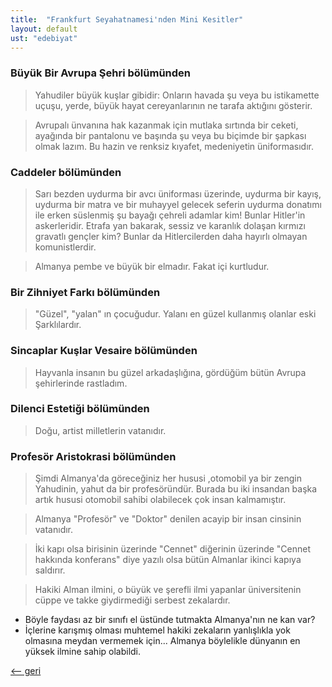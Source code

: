 ```yaml
---
title:  "Frankfurt Seyahatnamesi'nden Mini Kesitler"
layout: default
ust: "edebiyat"
---
```


### Büyük Bir Avrupa Şehri bölümünden

> Yahudiler büyük kuşlar gibidir: Onların havada şu veya bu istikamette uçuşu, yerde, büyük hayat cereyanlarının ne tarafa aktığını gösterir.


> Avrupalı ünvanına hak kazanmak için mutlaka sırtında bir ceketi, ayağında bir pantalonu ve başında şu veya bu biçimde bir şapkası olmak lazım. Bu hazin ve renksiz kıyafet, medeniyetin üniformasıdır.

### Caddeler bölümünden

> Sarı bezden uydurma bir avcı üniforması üzerinde, uydurma bir kayış, uydurma bir matra ve bir muhayyel gelecek seferin uydurma donatımı ile erken süslenmiş şu bayağı çehreli adamlar kim! Bunlar Hitler'in askerleridir. Etrafa yan bakarak, sessiz ve karanlık dolaşan kırmızı gravatlı gençler kim? Bunlar da Hitlercilerden daha hayırlı olmayan komunistlerdir. 

> Almanya pembe ve büyük bir elmadır. Fakat içi kurtludur. 

### Bir Zihniyet Farkı bölümünden
> "Güzel", "yalan" ın çocuğudur. Yalanı en güzel kullanmış olanlar eski Şarklılardır.

### Sincaplar Kuşlar Vesaire bölümünden
> Hayvanla insanın bu güzel arkadaşlığına, gördüğüm bütün Avrupa şehirlerinde rastladım.

### Dilenci Estetiği bölümünden
> Doğu, artist milletlerin vatanıdır. 

### Profesör Aristokrasi bölümünden
> Şimdi Almanya'da göreceğiniz her hususi ,otomobil ya bir zengin Yahudinin, yahut da bir profesöründür. Burada bu iki insandan başka artık hususi otomobil sahibi olabilecek çok insan kalmamıştır. 

> Almanya "Profesör" ve "Doktor" denilen acayip bir insan cinsinin vatanıdır.

> İki kapı olsa birisinin üzerinde "Cennet" diğerinin üzerinde "Cennet hakkında konferans" diye yazılı olsa bütün Almanlar ikinci kapıya saldırır.

> Hakiki Alman ilmini, o büyük ve şerefli ilmi yapanlar üniversitenin cüppe ve takke giydirmediği serbest zekalardır. 
   - Böyle faydası az bir sınıfı el üstünde tutmakta Almanya'nın ne kan var? 
   - İçlerine karışmış olması muhtemel hakiki zekaların yanlışlıkla yok olmasına meydan vermemek için... Almanya böylelikle dünyanın en yüksek ilmine sahip olabildi.

[<-- geri](../)
